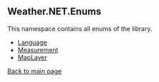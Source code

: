 ## Weather.NET.Enums
This namespace contains all enums of the library.
- [Language](https://eloyespinosa.github.io/Weather.NET/docs/enums/languages)
- [Measurement](https://eloyespinosa.github.io/Weather.NET/docs/enums/measurements)
- [MapLayer](https://eloyespinosa.github.io/Weather.NET/docs/enums/maplayers)

[Back to main page](https://eloyespinosa.github.io/Weather.NET)
